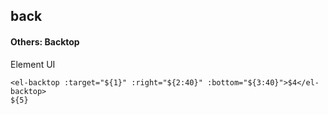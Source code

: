## back
#### Others: Backtop
Element UI <el-backtop>
```
<el-backtop :target="${1}" :right="${2:40}" :bottom="${3:40}">$4</el-backtop>
${5}
```